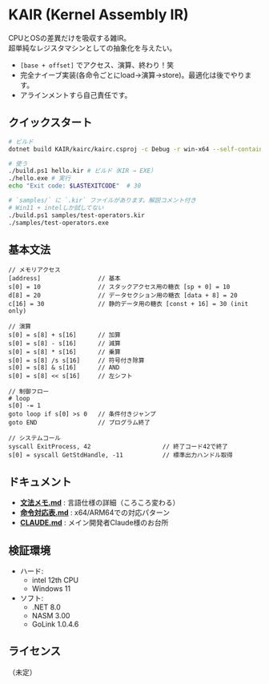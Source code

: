 # KAIR (Kernel Assembly IR)

CPUとOSの差異だけを吸収する雑IR。  
超単純なレジスタマシンとしての抽象化を与えたい。
- `[base + offset]` でアクセス、演算、終わり！笑
- 完全ナイーブ実装(各命令ごとにload→演算→store)。最適化は後でやります。
- アラインメントすら自己責任です。

## クイックスタート
```bash
# ビルド
dotnet build KAIR/kairc/kairc.csproj -c Debug -r win-x64 --self-contained false

# 使う
./build.ps1 hello.kir # ビルド（KIR → EXE）
./hello.exe # 実行
echo "Exit code: $LASTEXITCODE"  # 30

# `samples/` に `.kir` ファイルがあります。解説コメント付き
# Win11 + intelしか試してない
./build.ps1 samples/test-operators.kir
./samples/test-operators.exe
```

## 基本文法
```kir
// メモリアクセス
[address]                // 基本
s[0] = 10                // スタックアクセス用の糖衣 [sp + 0] = 10
d[8] = 20                // データセクション用の糖衣 [data + 8] = 20
c[16] = 30               // 静的データ用の糖衣 [const + 16] = 30 (init only)

// 演算
s[0] = s[8] + s[16]      // 加算
s[0] = s[8] - s[16]      // 減算
s[0] = s[8] * s[16]      // 乗算
s[0] = s[8] /s s[16]     // 符号付き除算
s[0] = s[8] & s[16]      // AND
s[0] = s[8] << s[16]     // 左シフト

// 制御フロー
# loop
s[0] -= 1
goto loop if s[0] >s 0   // 条件付きジャンプ
goto END                 // プログラム終了

// システムコール
syscall ExitProcess, 42                    // 終了コード42で終了
s[0] = syscall GetStdHandle, -11           // 標準出力ハンドル取得
```

## ドキュメント

- **[文法メモ.md](文法メモ.md)** : 言語仕様の詳細（ころころ変わる）
- **[命令対応表.md](命令対応表.md)** : x64/ARM64での対応パターン
- **[CLAUDE.md](CLAUDE.md)** : メイン開発者Claude様のお台所


## 検証環境

- ハード:
  - intel 12th CPU
  - Windows 11
- ソフト:
  - .NET 8.0
  - NASM 3.00
  - GoLink 1.0.4.6

## ライセンス

（未定）

